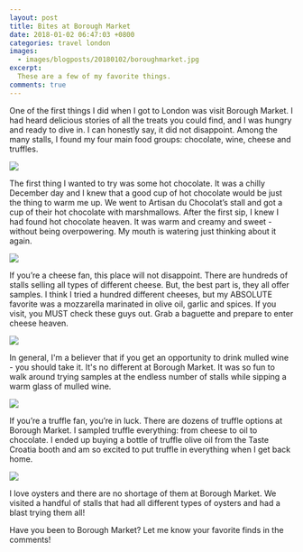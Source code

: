 ```yaml
---
layout: post
title: Bites at Borough Market
date: 2018-01-02 06:47:03 +0800
categories: travel london
images:
  - images/blogposts/20180102/boroughmarket.jpg
excerpt:
  These are a few of my favorite things.
comments: true
---
```


One of the first things I did when I got to London was visit Borough Market. I had heard delicious stories of all the treats you could find, and I was hungry and ready to dive in. I can honestly say, it did not disappoint. Among the many stalls, I found my four main food groups: chocolate, wine, cheese and truffles.

<img src="/images/blogposts/20180102/hotchocolate.jpg">

The first thing I wanted to try was some hot chocolate. It was a chilly December day and I knew that a good cup of hot chocolate would be just the thing to warm me up. We went to Artisan du Chocolat’s stall and got a cup of their hot chocolate with marshmallows. After the first sip, I knew I had found hot chocolate heaven. It was warm and creamy and sweet - without being overpowering. My mouth is watering just thinking about it again.

<img src="/images/blogposts/20180102/cheese.jpg">

If you’re a cheese fan, this place will not disappoint. There are hundreds of stalls selling all types of different cheese. But, the best part is, they all offer samples. I think I tried a hundred different cheeses, but my ABSOLUTE favorite was a mozzarella marinated in olive oil, garlic and spices. If you visit, you MUST check these guys out. Grab a baguette and prepare to enter cheese heaven.

<img src="/images/blogposts/20180102/mulledwine.jpg">

In general, I'm a believer that if you get an opportunity to drink mulled wine - you should take it. It's no different at Borough Market. It was so fun to walk around trying samples at the endless number of stalls while sipping a warm glass of mulled wine.

<img src="/images/blogposts/20180102/tastecroatia.jpg">

If you’re a truffle fan, you’re in luck. There are dozens of truffle options at Borough Market. I sampled truffle everything: from cheese to oil to chocolate. I ended up buying a bottle of truffle olive oil from the Taste Croatia booth and am so excited to put truffle in everything when I get back home.

<img src="/images/blogposts/20180102/oysters.jpg">

I love oysters and there are no shortage of them at Borough Market. We visited a handful of stalls that had all different types of oysters and had a blast trying them all!

Have you been to Borough Market? Let me know your favorite finds in the comments!
